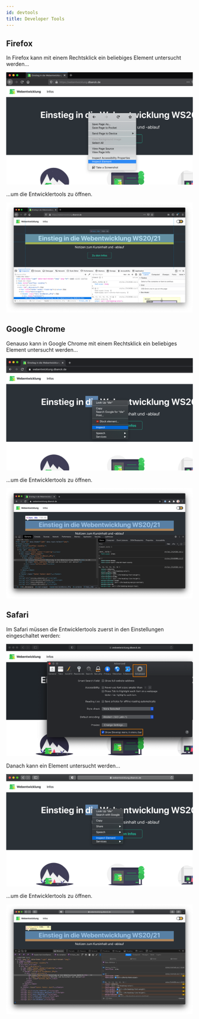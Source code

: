 ```yaml
---
id: devtools
title: Developer Tools
---
```


## Firefox

In Firefox kann mit einem Rechtsklick ein beliebiges Element untersucht werden...

![](../../static/img/firefox_1.png)

...um die Entwicklertools zu öffnen.

![](../../static/img/firefox_2.png)

## Google Chrome

Genauso kann in Google Chrome mit einem Rechtsklick ein beliebiges Element untersucht werden...

![](../../static/img/chrome_1.png)

...um die Entwicklertools zu öffnen.

![](../../static/img/chrome_2.png)

## Safari

Im Safari müssen die Entwicklertools zuerst in den Einstellungen eingeschaltet werden:

![](../../static/img/safari_1.png)

Danach kann ein Element untersucht werden...

![](../../static/img/safari_2.png)

...um die Entwicklertools zu öffnen.

![](../../static/img/safari_3.png)